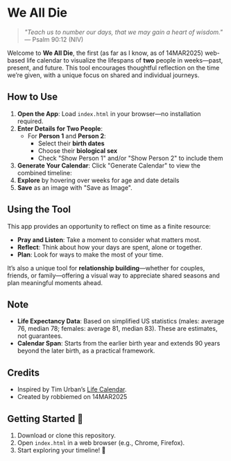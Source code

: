 # We All Die

> *"Teach us to number our days, that we may gain a heart of wisdom."* — Psalm 90:12 (NIV)

Welcome to **We All Die**, the first (as far as I know, as of 14MAR2025) web-based life calendar to visualize the lifespans of **two** people in weeks—past, present, and future. This tool encourages thoughtful reflection on the time we’re given, with a unique focus on shared and individual journeys.

## How to Use

1. **Open the App**: Load `index.html` in your browser—no installation required.
2. **Enter Details for Two People**:
   - For **Person 1** and **Person 2**:
     - Select their **birth dates**
     - Choose their **biological sex**
     - Check "Show Person 1" and/or "Show Person 2" to include them
3. **Generate Your Calendar**: Click "Generate Calendar" to view the combined timeline:
4. **Explore** by hovering over weeks for age and date details
5. **Save** as an image with "Save as Image".

## Using the Tool

This app provides an opportunity to reflect on time as a finite resource:
- **Pray and Listen**: Take a moment to consider what matters most.
- **Reflect**: Think about how your days are spent, alone or together.
- **Plan**: Look for ways to make the most of your time.

It’s also a unique tool for **relationship building**—whether for couples, friends, or family—offering a visual way to appreciate shared seasons and plan meaningful moments ahead.

## Note

- **Life Expectancy Data**: Based on simplified US statistics (males: average 76, median 78; females: average 81, median 83). These are estimates, not guarantees.
- **Calendar Span**: Starts from the earlier birth year and extends 90 years beyond the later birth, as a practical framework.

## Credits

- Inspired by Tim Urban’s [Life Calendar](https://waitbutwhy.com/2014/05/life-weeks.html).
- Created by robbiemed on 14MAR2025

## Getting Started 🚀

1. Download or clone this repository.
2. Open `index.html` in a web browser (e.g., Chrome, Firefox).
3. Start exploring your timeline! 🌟
